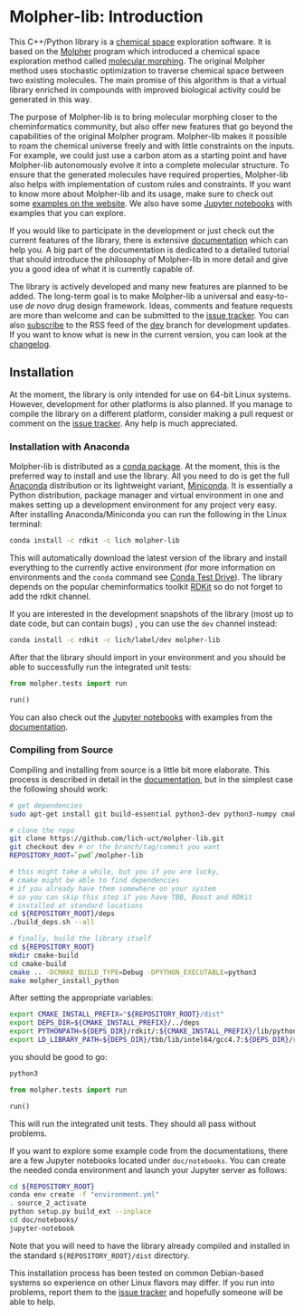 # Molpher-lib: Introduction

This C++/Python library is a [chemical space](https://en.wikipedia.org/wiki/Chemical_space) exploration software. It is based on the [Molpher](https://github.com/siret/molpher) program which introduced a chemical space exploration method called [molecular morphing](http://www.ncbi.nlm.nih.gov/pubmed/24655571). The original Molpher method uses stochastic optimization to traverse chemical space between two existing molecules. The main promise of this algorithm is that a virtual library enriched in compounds with improved biological activity could be generated in this way.

The purpose of Molpher-lib is to bring molecular morphing closer to the cheminformatics community, but also offer new features that go beyond the capabilities of the original Molpher program. Molpher-lib makes it possible to roam the chemical universe freely and with little constraints on the inputs. For example, we could just use a carbon atom as a starting point and have Molpher-lib autonomously evolve it into a complete molecular structure. To ensure that the generated molecules have required properties, Molpher-lib also helps with implementation of custom rules and constraints. If you want to know more about Molpher-lib and its usage, make sure to check out some [examples on the website](https://lich-uct.github.io/molpher-lib/examples.html). We also have some [Jupyter notebooks](https://github.com/lich-uct/molpher-lib/tree/master/doc/notebooks) with examples 
that you can explore.

If you would like to participate in the development or just check out the current features of the library, there is extensive [documentation](https://lich-uct.github.io/molpher-lib/latest/) which can help you. A big part of the documentation is dedicated to a detailed tutorial that should introduce the philosophy of Molpher-lib in more detail and give you a good idea of what it is currently capable of. 

The library is actively developed and many new features are planned to be added. The long-term goal is to make Molpher-lib a universal and easy-to-use *de novo* drug design framework. Ideas, comments and feature requests are more than welcome and can be submitted to the [issue tracker](https://github.com/lich-uct/molpher-lib/issues). You can also [subscribe](https://github.com/lich-uct/molpher-lib/commits/dev.atom) to the RSS feed of the [dev](https://github.com/lich-uct/molpher-lib/tree/dev) branch for development updates. If you want to know what is new in the current version, you can look at the [changelog](CHANGELOG.md).

## Installation

At the moment, the library is only intended for use on 64-bit Linux systems. However, development for other platforms is also planned. If you manage to compile the library on a different platform, consider making a pull request or comment on the [issue tracker](https://github.com/lich-uct/molpher-lib/issues). Any help is much appreciated.

### Installation with Anaconda

Molpher-lib is distributed as a [conda package](https://anaconda.org/lich/molpher-lib). At the moment, this is the preferred way to install and use the library. All you need to do is get the full [Anaconda](https://www.continuum.io/downloads) distribution or its lightweight variant, [Miniconda](http://conda.pydata.org/miniconda.html). It is essentially a Python distribution, package manager and virtual environment in one and makes setting up a development environment for any project very easy. After installing Anaconda/Miniconda you can run the following in the Linux terminal:

```bash
conda install -c rdkit -c lich molpher-lib
```

This will automatically download the latest version of the library and install everything to the currently active environment (for more information on environments and the `conda` command see [Conda Test Drive](http://conda.pydata.org/docs/test-drive.html)). The library depends on the popular cheminformatics toolkit [RDKit](http://rdkit.org) so do not forget to add the rdkit channel.

If you are interested in the development snapshots of the library 
(most up to date code, but can contain bugs)
, you can use the `dev` channel instead:

```bash
conda install -c rdkit -c lich/label/dev molpher-lib
```

After that the library should import in your environment and you should be able to successfully run the integrated unit tests:

```python
from molpher.tests import run

run()
```

You can also check out the [Jupyter notebooks](https://github.com/lich-uct/molpher-lib/tree/master/doc/notebooks) with examples from the [documentation](https://lich-uct.github.io/molpher-lib/latest/).

### Compiling from Source

Compiling and installing from source is a little bit more elaborate. This process is described in detail in the [documentation](https://lich-uct.github.io/molpher-lib/latest/usage/installation.html#building-and-installing-from-source-linux), but in the simplest case the following should work:

```bash
# get dependencies
sudo apt-get install git build-essential python3-dev python3-numpy cmake python3-setuptools

# clone the repo
git clone https://github.com/lich-uct/molpher-lib.git
git checkout dev # or the branch/tag/commit you want
REPOSITORY_ROOT=`pwd`/molpher-lib

# this might take a while, but you if you are lucky, 
# cmake might be able to find dependencies 
# if you already have them somewhere on your system
# so you can skip this step if you have TBB, Boost and RDKit
# installed at standard locations
cd ${REPOSITORY_ROOT}/deps
./build_deps.sh --all

# finally, build the library itself
cd ${REPOSITORY_ROOT}
mkdir cmake-build
cd cmake-build
cmake .. -DCMAKE_BUILD_TYPE=Debug -DPYTHON_EXECUTABLE=python3
make molpher_install_python
```

After setting the appropriate variables:

```bash
export CMAKE_INSTALL_PREFIX="${REPOSITORY_ROOT}/dist"
export DEPS_DIR=${CMAKE_INSTALL_PREFIX}/../deps
export PYTHONPATH=${DEPS_DIR}/rdkit/:${CMAKE_INSTALL_PREFIX}/lib/python3.5/site-packages
export LD_LIBRARY_PATH=${DEPS_DIR}/tbb/lib/intel64/gcc4.7:${DEPS_DIR}/rdkit/lib/:${DEPS_DIR}/boost/stage/lib:${CMAKE_INSTALL_PREFIX}/lib
```

you should be good to go:

```bash
python3
```

```python
from molpher.tests import run

run()
```

This will run the integrated unit tests. They should all pass without problems.

If you want to explore some example code from the documentations, there are
a few Jupyter notebooks located under `doc/notebooks`. You can create 
the needed conda environment 
and launch your Jupyter server as follows:

```bash
cd ${REPOSITORY_ROOT}
conda env create -f "environment.yml"
. source_2_activate
python setup.py build_ext --inplace
cd doc/notebooks/
jupyter-notebook
```

Note that you will need to have the library already compiled and installed in the standard 
`${REPOSITORY_ROOT}/dist` directory.

This installation process has been tested on common Debian-based systems so experience on other Linux flavors may differ. If you run into problems, report them to the [issue tracker](https://github.com/lich-uct/molpher-lib/issues) and hopefully someone will be able to help.
